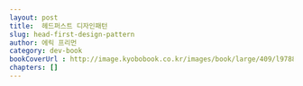 ```yaml
---
layout: post
title:  헤드퍼스트 디자인패턴
slug: head-first-design-pattern 
author: 에릭 프리먼
category: dev-book
bookCoverUrl : http://image.kyobobook.co.kr/images/book/large/409/l9788979143409.jpg
chapters: []
---
```

